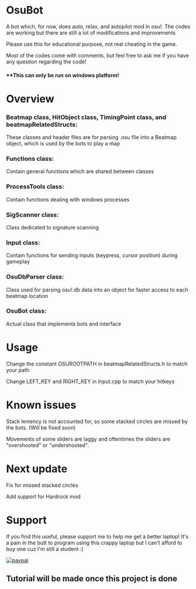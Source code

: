 # OsuBot
A bot which, for now, does auto, relax, and autopilot mod in osu!. The codes are working but there are still a lot of modifications and improvements

Please use this for educational purpose, not real cheating in the game.

Most of the codes come with comments, but feel free to ask me if you have any question regarding the code!

#### **This can only be run on windows platform!

# Overview

### Beatmap class, HitObject class, TimingPoint class, and beatmapRelatedStructs:
These classes and header files are for parsing .osu file into a Beatmap object, which is used by the bots to play a map

### Functions class:
Contain general functions which are shared between classes

### ProcessTools class:
Contain functions dealing with windows processes

### SigScanner class:
Class dedicated to signature scanning

### Input class:
Contain functions for sending inputs (keypress, cursor position) during gameplay

### OsuDbParser class:
Class used for parsing osu!.db data into an object for faster access to each beatmap location

### OsuBot class:
Actual class that implements bots and interface

# Usage
Change the constant OSUROOTPATH in beatmapRelatedStructs.h to match your path

Change LEFT_KEY and RIGHT_KEY in Input.cpp to match your hitkeys

# Known issues
Stack leniency is not accounted for, so some stacked circles are missed by the bots. (Will be fixed soon)

Movements of some sliders are laggy and oftentimes the sliders are "overshooted" or "undershooted".

# Next update
Fix for missed stacked circles

Add support for Hardrock mod

# Support
If you find this useful, please support me to help me get a better laptop! It's a pain in the butt to program using this crappy laptop but I can't afford to buy one cuz I'm still a student :(

[![paypal](https://www.paypalobjects.com/en_US/i/btn/btn_donateCC_LG.gif)](https://paypal.me/CookieHoodie/0USD)

## Tutorial will be made once this project is done
